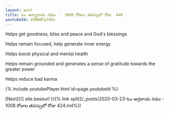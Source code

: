 ```yaml
---
layout: post
title: ఓం అన్నాడాయ నమః  - 1008 రోజుల తపస్సులో రోజు  440
youtubeId: 45BW8Fpl6Gc
---
```

 
 
Helps get goodness, bliss and peace and God's blessings
 
Helps remain focused, help generate inner energy 
 
Helps boost physical and mental health 
 
Helps remain grounded and generates a sense of gratitude towards the greater power 
 
Helps reduce bad karma
 
 
 
 


{% include youtubePlayer.html id=page.youtubeId %}
 
[Next]({{ site.baseurl }}{% link  split2/_posts/2020-03-23-ఓం అగ్రజాయ నమః  - 1008 రోజుల తపస్సులో రోజు  424.md%})
 
